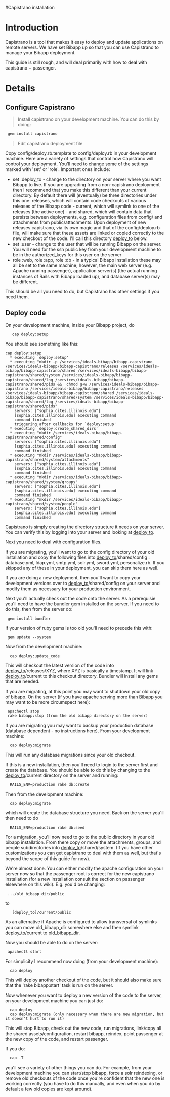 #Capistrano installation

# Introduction #

Capistrano is a tool that makes it easy to deploy and update applications on remote servers. We have set Bibapp up so that you can use Capistrano to manage your Bibapp
deployment.

This guide is still rough, and will deal primarily with how to deal with capistrano + passenger.

# Details #

## Configure Capistrano ##

> Install capistrano on your development machine. You can do this by doing:

```
 gem install capistrano
```

> Edit capistrano deployment file

Copy config/deploy.rb.template to config/deploy.rb in your development machine. Here are a variety of settings that control how Capistrano will control your deployment. You'll need to change some of the settings marked with 'set' or 'role'. Important ones include:

  * set :deploy\_to - change to the directory on your server where you want Bibapp to live. If you are upgrading from a non-capistrano deployment then I recommend that you make this different than your current directory. By default there will (eventually) be three directories under this one: releases, which will contain code checkouts of various releases of the Bibapp code - current, which will symlink to one of the releases (the active one) - and shared, which will contain data that persists between deployments, e.g. configuration files from config/ and attachments from public/attachments. Upon deployment of new releases capistrano, via its own magic and that of the config/deploy.rb file, will make sure that these assets are linked or copied correctly to the new checkout of the code. I'll call this directory [deploy\_to](deploy_to.md) below.
  * set :user - change to the user that will be running Bibapp on the server. You will need for the ssh public key from your development machine to be in the authorized\_keys for this user on the server
  * role :web, role :app, role :db - in a typical Bibapp installation these may all be set to the same machine; however, the main web server (e.g. Apache running passenger), application server(s) (the actual running instances of Rails with Bibapp loaded up), and database server(s) may be different.

This should be all you need to do, but Capistrano has other settings if you need them.

## Deploy code ##

On your development machine, inside your Bibapp project, do

```
   cap deploy:setup
```

You should see something like this:

```
cap deploy:setup
  * executing `deploy:setup'
  * executing "mkdir -p /services/ideals-bibapp/bibapp-capistrano /services/ideals-bibapp/bibapp-capistrano/releases /services/ideals-bibapp/bibapp-capistrano/shared /services/ideals-bibapp/bibapp-capistrano/shared/system /services/ideals-bibapp/bibapp-capistrano/shared/log /services/ideals-bibapp/bibapp-capistrano/shared/pids &&  chmod g+w /services/ideals-bibapp/bibapp-capistrano /services/ideals-bibapp/bibapp-capistrano/releases /services/ideals-bibapp/bibapp-capistrano/shared /services/ideals-bibapp/bibapp-capistrano/shared/system /services/ideals-bibapp/bibapp-capistrano/shared/log /services/ideals-bibapp/bibapp-capistrano/shared/pids"
    servers: ["sophia.cites.illinois.edu"]
    [sophia.cites.illinois.edu] executing command
    command finished
    triggering after callbacks for `deploy:setup'
  * executing `deploy:create_shared_dirs'
  * executing "mkdir /services/ideals-bibapp/bibapp-capistrano/shared/config"
    servers: ["sophia.cites.illinois.edu"]
    [sophia.cites.illinois.edu] executing command
    command finished
  * executing "mkdir /services/ideals-bibapp/bibapp-capistrano/shared/system/attachments"
    servers: ["sophia.cites.illinois.edu"]
    [sophia.cites.illinois.edu] executing command
    command finished
  * executing "mkdir /services/ideals-bibapp/bibapp-capistrano/shared/system/groups"
    servers: ["sophia.cites.illinois.edu"]
    [sophia.cites.illinois.edu] executing command
    command finished
  * executing "mkdir /services/ideals-bibapp/bibapp-capistrano/shared/system/people"
    servers: ["sophia.cites.illinois.edu"]
    [sophia.cites.illinois.edu] executing command
    command finished

```

Capistrano is simply creating the directory structure it needs on your server. You can verify this by logging into your server and looking at [deploy\_to](deploy_to.md).

Next you need to deal with configuration files.

If you are migrating, you'll want to go to the config directory of your old installation and copy the following files into [deploy\_to](deploy_to.md)/shared/config : database.yml, ldap.yml, smtp.yml, solr.yml, sword.yml, personalize.rb. If you skipped any of these in your deployment, you can skip them here as well.

If you are doing a new deployment, then you'll want to copy your development versions over to [deploy\_to](deploy_to.md)/shared/config on your server and modify them as necessary for your production environment.

Next you'll actually check out the code onto the server. As a prerequisie you'll
need to have the bundler gem installed on the server. If you need to do this, then
from the server do:

```
 gem install bundler
```

If your version of ruby gems is too old you'll need to precede this with:

```
 gem update --system
```

Now from the development machine:

```
  cap deploy:update_code
```

This will checkout the latest version of the code into [deploy\_to](deploy_to.md)/releases/XYZ, where XYZ is basically a timestamp. It will link [deploy\_to](deploy_to.md)/current to this checkout directory. Bundler will install any gems that are needed.

If you are migrating, at this point you may want to shutdown your old copy of bibapp. On the server (if you have apache serving more than Bibapp you may want to be more circumspect here):

```
 apachectl stop
 rake bibapp:stop (from the old bibapp directory on the server)
```

If you are migrating you may want to backup your production database (database dependent - no instructions here). From your development machine:

```
  cap deploy:migrate
```

This will run any database migrations since your old checkout.

If this is a new installation, then you'll need to login to the server first and create the database. You should be able to do this by changing to the [deploy\_to](deploy_to.md)/current directory on the server and running:

```
  RAILS_ENV=production rake db:create
```

Then from the development machine:

```
  cap deploy:migrate
```

which will create the database structure you need. Back on the server you'll then
need to do

```
  RAILS_ENV=production rake db:seed
```

For a migration, you'll now need to go to the public directory in your old bibapp installation. From there copy or move the attachments, groups, and people subdirectories into [deploy\_to](deploy_to.md)/shared/system. (If you have other customizations you can get capistrano to deal with them as well, but that's beyond the scope of this guide for now).

We're almost done. You can either modify the apache configuration on your server now so that the passenger root is correct for the new capistrano installation (for a new installation consult the section on passenger elsewhere on this wiki). E.g. you'd be changing:

```
 .../old_bibapp_dir/public
```

to

```
   [deploy_to]/current/public
```

As an alternative if Apache is configured to allow transversal of symlinks you can move old\_bibapp\_dir somewhere else and then symlink [deploy\_to](deploy_to.md)/current to old\_bibapp\_dir.

Now you should be able to do on the server:

```
 apachectl start
```

For simplicity I recommend now doing (from your development machine):

```
  cap deploy
```

This will deploy another checkout of the code, but it should also make sure that the 'rake bibapp:start' task is run on the server.

Now whenever you want to deploy a new version of the code to the server, on your development machine you can just do:

```
  cap deploy
  cap deploy:migrate (only necessary when there are new migration, but it doesn't hurt to run it)
```

This will stop Bibapp, check out the new code, run migrations, link/copy all the shared assets/configuration, restart bibapp, reindex, point passenger at the new copy of the code, and restart passenger.

If you do:

```
  cap -T
```

you'll see a variety of other things you can do. For example, from your development machine you can start/stop bibapp, force a solr reindexing, or remove old checkouts of the code once you're confident that the new one is working correctly (you have to do this manually, and even when you do by default a few old copies are kept around).